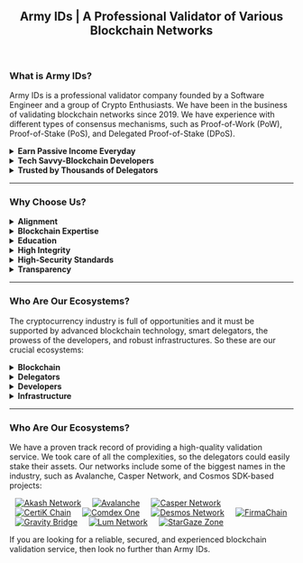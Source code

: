 <h2 align="center">Army IDs | A Professional Validator of Various Blockchain Networks</h2>

<br>

### What is Army IDs?

Army IDs is a professional validator company founded by a Software Engineer and a group of Crypto Enthusiasts. We have been in the business of validating blockchain networks since 2019. We have experience with different types of consensus mechanisms, such as Proof-of-Work (PoW), Proof-of-Stake (PoS), and Delegated Proof-of-Stake (DPoS).

<details>
<summary><b>Earn Passive Income Everyday</b></summary>
<p></p>
<p>We offer a service that allows our delegators to earn income while sleeping, traveling, or doing whatever they want.</p>
</details>

<details>
<summary><b>Tech Savvy-Blockchain Developers</b></summary>
<p>We will keep your delegation safe and secure because our developers are always up-to-date on the latest advancements in blockchain technology.</p>
<p></p>
</details>

<details>
<summary><b>Trusted by Thousands of Delegators</b></summary>
<p></p>
<p>Smart delegators around the world have been staking with us because they know we are the best in the business. We take security and reliability seriously, so delegators can rest assured that their investment is in good hands.</p>
</details>

<hr>

### Why Choose Us?

<details>
<summary><b>Alignment</b></summary>
<p></p>
<p>We stake tokens alongside our delegators to have “skin-in-a-game” and to demonstrate our long-term interest in the networks.</p>
</details>

<details>
<summary><b>Blockchain Expertise</b></summary>
<p></p>
<p>We are tech-savvy engineers with a deep technical understanding of different types of consensus mechanisms, such as Proof-of-Work (PoW), Proof-of-Stake (PoS), and Delegated Proof-of-Stake (DPoS).</p>
</details>

<details>
<summary><b>Education</b></summary>
<p></p>
<p>We are here to help delegators navigate the complex world of the PoW, PoS, & DPoS systems. So they can enrich literacy about how these systems work.</p>
</details>

<details>
<summary><b>High Integrity</b></summary>
<p></p>
<p>We act independently with the utmost integrity. We do not tolerate collusion between entities in the ecosystem and will help guard the network against malicious cartels.</p>
</details>

<details>
<summary><b>High-Security Standards</b></summary>
<p></p>
<p>Our infrastructure consists of high-performance servers, enhanced DDoS protection, and would continue to evolve as the network matures.</p>
</details>

<details>
<summary><b>Transparency</b></summary>
<p></p>
<p>We are committed to being transparent about our on-chain governance decision-making as well as our commission change rate schedule.</p>
</details>

<hr>

### Who Are Our Ecosystems?

The cryptocurrency industry is full of opportunities and it must be supported by advanced blockchain technology, smart delegators, the prowess of the developers, and robust infrastructures. So these are our crucial ecosystems:

<details>
<summary><b>Blockchain</b></summary>
<p></p>
<ul>
<li>Delegators will get the staking rewards and it will be paid on time because we are operating under blockchain technology, while we as a staking service provider will get a little amount of commission.</li>
<li>We don’t hold your funds, we leverage blockchain technology to increase the delegators’ trust.</li>
</ul>
</details>

<details>
<summary><b>Delegators</b></summary>
<p></p>
<ul>
<li>Delegators are fully assisted 24/7 by the DevSecOps team so the delegators will have 100% confidence to stake with us.</li>
<li>Our commission rate is lower than 10% and our duty is to maintain the nodes in order to function properly so the delegators will get passive income automatically.</li>
</ul>
</details>

<details>
<summary><b>Developers</b></summary>
<p></p>
<ul>
<li>Our developers have been participating in various testnets and actively having discussions in the forum.</li>
<li>Our developers have more than 10 years of experience, so the delegators don’t need to worry and keep trusting us as the most reliable, trusted, and secured validator.</li>
</ul>
</details>

<details>
<summary><b>Infrastructure</b></summary>
<p></p>
<ul>
<li>We have been serving validation services on various blockchain networks using robust infrastructures.</li>
<li>Our infrastructures are protected by layers of private and public sentries located around the world and can’t be accessed from the outside of our network or any uncredentialed authority.</li>
</ul>
</details>

<hr>

### Who Are Our Ecosystems?

We have a proven track record of providing a high-quality validation service. We took care of all the complexities, so the delegators could easily stake their assets. Our networks include some of the biggest names in the industry, such as Avalanche, Casper Network, and Cosmos SDK-based projects:

[<img src='https://armyids.com/wp-content/uploads/2020/11/Akash-Network-120x120.png' hspace="10" alt='Akash Network'>](https://wallet.keplr.app/chains/akash?modal=validator&chain=akashnet-2&validator_address=akashvaloper1lscckv3l204makmgewun4chx3y379esju54c4q)[<img src='https://armyids.com/wp-content/uploads/2020/11/Avalanche-120x120.png' hspace="10" alt='Avalanche'>](https://avascan.info/staking/validator/NodeID-3wd8cyGCDmhuoZYWmNDab2FhAVpnKYKJE)[<img src='https://armyids.com/wp-content/uploads/2021/06/Casperlabs-2-120x120.png' hspace="10" alt='Casper Network'>](https://cspr.live/delegate-stake?validatorPublicKey=011907bc6fa90ccb8cacc150170b887b3dd97a96fc029b515365141d1e5d4f7983)[<img src='https://armyids.com/wp-content/uploads/2020/11/Certik-1-120x120.png' hspace="10" alt='CertiK Chain'>](https://ezstaking.tools/comdex/validators/comdexvaloper1d3udpaanu3tesn8xjsh5er6xs2fhtql42edz2k)[<img src='https://armyids.com/wp-content/uploads/2021/12/ComDEX-120x120.png' hspace="10" alt='Comdex One'>](https://ezstaking.tools/desmos/validators/desmosvaloper1xn9cazyx6u9agcwcceuahgjsrnu4y30wrmstjs)[<img src='https://armyids.com/wp-content/uploads/2021/09/Desmos-120x120.png' hspace="10" alt='Desmos Network'>](https://ezstaking.tools/desmos/validators/desmosvaloper1xn9cazyx6u9agcwcceuahgjsrnu4y30wrmstjs)[<img src='https://armyids.com/wp-content/uploads/2022/03/FirmaChain-120x120.png' hspace="10" alt='FirmaChain'>](https://station.firmachain.io/staking/validators/firmavaloper1fhx3c0u4ercg9c3sl3pl42sa0vauckfgwv2rq6)[<img src='https://armyids.com/wp-content/uploads/2021/12/Gravity-1-120x120.png' hspace="10" alt='Gravity Bridge'>](https://wallet.keplr.app/chains/gravity-bridge?modal=validator&chain=gravity-bridge-3&validator_address=gravityvaloper12c58fyprndjdyrh4kccpv9qmtx8qaffg22m2as)[<img src='https://armyids.com/wp-content/uploads/2021/12/Lum-120x120.png' hspace="10" alt='Lum Network'>](https://wallet.lum.network/staking)[<img src='https://armyids.com/wp-content/uploads/2021/10/StarGaze-120x120.png' hspace="10" alt='StarGaze Zone'>](https://wallet.keplr.app/chains/stargaze?modal=validator&chain=stargaze-1&validator_address=starsvaloper16x8thpydgpsfxtzjljqyvtm8a6pkk8ggl64qr5)

If you are looking for a reliable, secured, and experienced blockchain validation service, then look no further than Army IDs.
